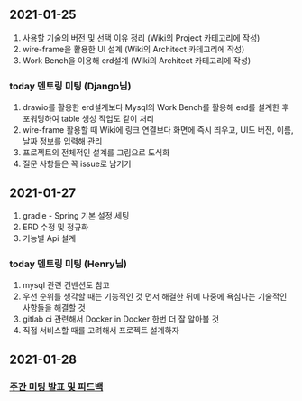 ## 2021-01-25
1. 사용할 기술의 버전 및 선택 이유 정리 (Wiki의 Project 카테고리에 작성)
2. wire-frame을 활용한 UI 설계 (Wiki의 Architect 카테고리에 작성)
3. Work Bench을 이용해 erd설계 (Wiki의 Architect 카테고리에 작성)

### today 멘토링 미팅 (Django님)
1. drawio를 활용한 erd설계보다 Mysql의 Work Bench를 활용해 erd를 설계한 후 포워딩하여 table 생성 작업도 같이 처리
2. wire-frame 활용할 때 Wiki에 링크 연결보다 화면에 즉시 띄우고, UI도 버전, 이름, 날짜 정보를 입력해 관리
3. 프로젝트의 전체적인 설계를 그림으로 도식화
4. 질문 사항들은 꼭 issue로 남기기

## 2021-01-27
1. gradle - Spring 기본 설정 세팅 
2. ERD 수정 및 정규화
3. 기능별 Api 설계

### today 멘토링 미팅 (Henry님)
1. mysql 관련 컨벤션도 참고
2. 우선 순위를 생각할 때는 기능적인 것 먼저 해결한 뒤에 나중에 욕심나는 기술적인 사항들을 해결할 것
3. gitlab ci 관련해서 Docker in Docker 한번 더 잘 알아볼 것
4. 직접 서비스할 때를 고려해서 프로젝트 설계하자

## 2021-01-28
### [주간 미팅 발표 및 피드백](https://gitlab.gabia.com/mentoring/intern/2021.01/g-market/documents/issues/3)